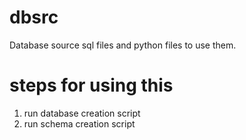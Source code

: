 # dbsrc
Database source sql files and python files to use them.
# steps for using this
1) run database creation script
2) run schema creation script
